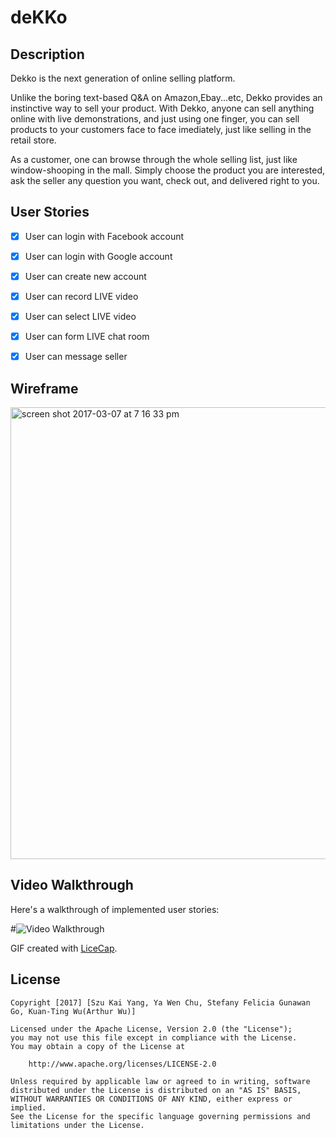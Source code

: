 # deKKo

## Description

Dekko is the next generation of online selling platform.

Unlike the boring text-based Q&A on Amazon,Ebay...etc, Dekko provides an instinctive way to sell your product.
With Dekko, anyone can sell anything online with live demonstrations, and just using one finger, you can sell products to your customers face to face imediately, just like selling in the retail store.

As a customer, one can browse through the whole selling list, just like window-shooping in the mall.
Simply choose the product you are interested, ask the seller any question you want, check out, and delivered right to you.


## User Stories
- [X] User can login with Facebook account
- [X] User can login with Google account
- [X] User can create new account
- [X] User can record LIVE video
- [X] User can select LIVE video
- [X] User can form LIVE chat room
- [X] User can message seller


## Wireframe

<img width="723" alt="screen shot 2017-03-07 at 7 16 33 pm" src="https://cloud.githubusercontent.com/assets/22183255/23684109/9b45913c-036a-11e7-8812-4d27d0f2e17f.png">



## Video Walkthrough 

Here's a walkthrough of implemented user stories:


#<img src='' title= 'Tumblr Walkthrough' width ='' alt='Video Walkthrough'/>



GIF created with [LiceCap](http://www.cockos.com/licecap/).

## License

    Copyright [2017] [Szu Kai Yang, Ya Wen Chu, Stefany Felicia Gunawan Go, Kuan-Ting Wu(Arthur Wu)]

    Licensed under the Apache License, Version 2.0 (the "License");
    you may not use this file except in compliance with the License.
    You may obtain a copy of the License at

        http://www.apache.org/licenses/LICENSE-2.0

    Unless required by applicable law or agreed to in writing, software
    distributed under the License is distributed on an "AS IS" BASIS,
    WITHOUT WARRANTIES OR CONDITIONS OF ANY KIND, either express or implied.
    See the License for the specific language governing permissions and
    limitations under the License.
